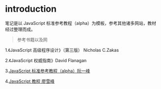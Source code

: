 # introduction

笔记是以 JavaScript 标准参考教程（alpha）为模板，参考其他诸多网站，教材经过整理而成。

> 参考书籍以及网

1.《JavaScript 高级程序设计》（第三版） Nicholas C.Zakas

2.《JavaScript 权威指南》David Flanagan

3.[JavaScript 标准参考教程（alpha）阮一峰](http://javascript.ruanyifeng.com/)

4.[JavaScript 教程 廖雪峰](https://www.liaoxuefeng.com/wiki/001434446689867b27157e896e74d51a89c25cc8b43bdb3000)
